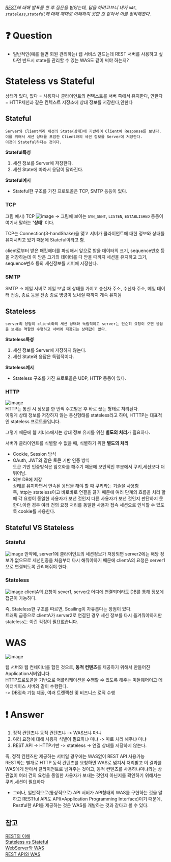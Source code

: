 _[REST](https://github.com/mjseok/SSAFY_CS_Study/blob/main/Network/RESTful%EC%9D%B4%EB%9E%80.md)에 대해 발표를 한 후 질문을 받았는데, 답을 하려고보니 내가 `WAS`, `stateless`,`stateful`에 대해 제대로 이해하지 못한 것 같아서 이를 정리해봤다._

# ❓ Question

- 일반적인(예를 들면 회원 관리하는) 웹 서비스 만드는데 REST 서버를 사용하고 싶다면 반드시 state를 관리할 수 있는 WAS도 같이 써야 하는지?

# Stateless vs Stateful

상태가 있다, 없다
= 사용자나 클라이언트의 컨텍스트를 서버 쪽에서 유지한다, 안한다
= HTTP세션과 같은 컨텍스트 저장소에 상태 정보를 저장한다,안한다

## Stateful

```
Server와 Client끼리 세션의 State(상태)에 기반하여 Client에 Response를 보낸다.
이를 위해서 세션 상태를 포함한 Client와의 세션 정보를 Server에 저장한다.
이것이 Stateful하다는 것이다.
```

**Stateful특성**

1. 세션 정보를 Server에 저장한다.
2. 세션 State에 따라서 응답이 달라진다.

**Stateful예시**

- Stateful한 구조를 가진 프로토콜은 TCP, SMTP 등등이 있다.

### TCP

그림 예시) TCP
![image](https://user-images.githubusercontent.com/57527380/193814532-7fdbc651-3d5b-415e-b838-c0cf0974edc8.png)
-> 그림에 보이는 `SYN_SENT`, `LISTEN`, `ESTABLISHED` 등등이 여기서 말하는 **'상태'** 이다.

TCP는 Connection(3-handShake)을 맺고 서버가 클라이언트에 대한 정보와 상태를 유지시키고 있기 때문에 Stateful이라고 함.

client로부터 받은 패킷헤더를 파싱해서 앞으로 받을 데이터의 크기, sequence번호 등을 저장하는데 이 받은 크기의 데이터를 다 받을 때까지 세션을 유지하고 크기, sequence번호 등의 세션정보를 서버에 저장한다.

### SMTP

SMTP -> 메일 서버로 메일 보낼 때 상태를 가지고 송신자 주소, 수신자 주소, 메일 데이터 전송, 종료 등을 전송 종료 명령이 보내질 때까지 계속 유지됨

## Stateless

```
server의 응답이 client와의 세션 상태와 독립적이고 server는 단순히 요청이 오면 응답을 보내는 역할만 수행하고 서버에 저장되는 상태값이 없다.
```

**Stateless특성**

1. 세션 정보를 Server에 저장하지 않는다.
2. 세션 State와 응답은 독립적이다.

**Stateless예시**

- Stateless 구조를 가진 프로토콜은 UDP, HTTP 등등이 있다.

### HTTP

![image](https://user-images.githubusercontent.com/57527380/193772744-1a1b9a9a-38ba-421d-8982-11b5c3a9d34c.png)  
HTTP는 통신 시 정보를 한 번씩 주고받은 후 바로 끊는 형태로 처리된다.  
 이렇게 상태 정보를 저장하지 않는 통신형태를 stateless라고 하며, HTTTP는 대표적인 stateless 프로토콜입니다.

그렇기 때문에 웹 서비스에서는 상태 정보 유지를 위한 **별도의 처리**가 필요하다.

서버가 클라이언트를 식별할 수 없을 때, 식별하기 위한
**별도의 처리**

- Cookie, Session 방식
- OAuth, JWT와 같은 토큰 기반 인증 방식  
  토큰 기반 인증방식은 암호화를 해주기 때문에 보안적인 부분에서 쿠키,세션보다 더 뛰어남.
- 외부 DB에 저장  
  상태를 유지하면서 연속된 응답을 해야 할 때 쿠키라는 기술을 사용함  
  즉, http는 stateless이고 바로바로 연결을 끊기 때문에 여러 단계의 흐름을 처리 할 때 각 요청이 동일한 사용자가 보낸 것인지 다른 사용자가 보낸 것인지 판단하지 못한다.이런 경우 여러 건의 요청 처리를 동일한 사용자 접속 세션으로 인식할 수 있도록 cookie를 사용한다.

## Stateful VS Stateless

### Stateful

![image](https://user-images.githubusercontent.com/57527380/193823596-f694b416-3097-436c-aff5-62ede42cad0b.png)
만약에, server1에 클라이언트의 세션정보가 저장되면 server2에는 해당 정보가 없으므로 세션인증을 처음부터 다시 해줘야하기 때문에 clientA의 요청은 server1으로 연결되도록 관리해줘야 한다.

### Stateless

![image](https://user-images.githubusercontent.com/57527380/193823645-68373de8-07cb-4f1d-a211-88d5e494aca0.png)
clientA의 요청이 sever1, server2 어디에 연결되더라도 DB를 통해 정보에 접근이 가능하다.

즉, Stateless한 구조를 따르면, Scailing이 자유롭다는 장점이 있다.  
트래픽 급증으로 clientA가 server2로 연결된 경우 세션 정보를 다시 옮겨줘야하지만 stateless는 이런 걱정이 필요없습니다.

# WAS

![image](https://user-images.githubusercontent.com/57527380/193819875-a494f5a5-dd67-4371-abc6-b7c045d41764.png)

웹 서버와 웹 컨네이너를 합친 것으로, **동적 컨텐츠**를 제공하기 위해서 만들어진 Application서버입니다.  
 HTTP프로토콜을 기반으로 어플리케이션을 수행할 수 있도록 해주는 미들웨어이고 데이터베이스 서버와 같이 수행된다.  
-> DB접속 기능 제공, 여러 트랜잭션 및 비즈니스 로직 수행

# ❗ Answer

1. 정적 컨텐츠냐 동적 컨텐츠냐 -> WAS쓰냐 마냐
2. 여러 요청에 대해 사용자 식별이 필요하냐 마냐 -> 따로 처리 해주냐 마냐
3. REST API -> HTTP기반 -> stateless -> 연결 상태를 저장하지 않는다.

즉, 정적 컨텐츠만 제공하는 서버일 경우에는 WAS없이 REST API 사용가능  
REST와는 별개로 HTTP 동적 컨텐츠를 요청하면 WAS로 넘겨서 처리받고 이 결과를 WAS에게 받아서 클라이언트로 넘겨주는 것이고, 동적 컨텐츠를 사용하냐마냐와는 상관없이 여러 건의 요청을 동일한 사용자가 보내는 것인지 아닌지를 확인하기 위해서는 쿠키,세션이 필요하다

- 그러나, 일반적으로(통상적으로) API 서버가 API형태의 WAS를 구현하는 것을 말하고 RESTful API도 API(=Application Programming Interface)이기 때문에, Restful한 API를 제공하는 것은 WAS를 개발하는 것과 같다고 볼 수 있다.

## 참고

[REST의 이해](https://yangbongsoo.gitbook.io/study/undefined-1/rest)  
[Stateless vs Stateful](https://5equal0.tistory.com/entry/StatefulStateless-Stateful-vs-Stateless-%EC%84%9C%EB%B9%84%EC%8A%A4%EC%99%80-HTTP-%EB%B0%8F-REST)  
[WebServer와 WAS](https://code-lab1.tistory.com/199)  
[REST API와 WAS](https://okky.kr/articles/965447)
